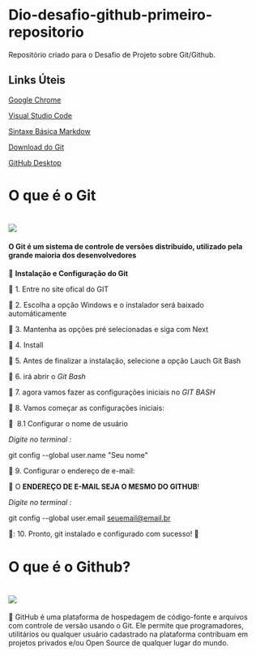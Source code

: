 # Dio-desafio-github-primeiro-repositorio
Repositório criado para o Desafio de Projeto sobre Git/Github.

## Links Úteis

[Google Chrome](https://www.google.pt/intl/pt-PT/chrome/?standalone=1)

[Visual Studio Code](https://code.visualstudio.com/)

[Sintaxe Básica Markdow](https://www.markdownguide.org/basic-syntax/)

[Download do Git](https://git-scm.com/)

[GitHub Desktop](https://desktop.github.com/)


# O que é o Git <h1> ![](https://upload.wikimedia.org/wikipedia/commons/archive/e/e0/20130520120408%21Git-logo.svg) 
  #### O **Git**  é um sistema de controle de versões distribuído, utilizado pela grande maioria dos desenvolvedores <h4>
  
   :stop_sign: **Instalação e Configuração do Git** 
  
:small_blue_diamond: 1. Entre no site ofical do GIT

:small_blue_diamond: 2. Escolha a opção Windows e o instalador será baixado automáticamente

:small_blue_diamond: 3. Mantenha as opções pré selecionadas e siga com Next

:small_blue_diamond: 4. Install

:small_blue_diamond: 5. Antes de finalizar a instalação, selecione a opção Lauch Git Bash
  
:small_blue_diamond: 6. irá abrir o *Git Bash*

:small_blue_diamond: 7. agora vamos fazer as configurações iniciais no _GIT BASH_
  
:small_blue_diamond: 8. Vamos começar as configurações iniciais:

:stop_sign: ​ 8.1 Configurar o nome de usuário
  
  _Digite no terminal :_

git config --global user.name "Seu nome"
  
:small_blue_diamond: 9. Configurar o endereço de e-mail:
  
:rotating_light: O **ENDEREÇO DE E-MAIL SEJA O MESMO DO GITHUB**!
  
  _Digite no terminal :_

git config --global user.email seuemail@email.br

🔹: 10. Pronto, git instalado e configurado com sucesso! :star_struck:
  
  
# O que é o Github? <h1> ![](https://morettic.com.br/wp2/wp-content/uploads/2017/10/GitHub-300x176.jpg)
 :rotating_light: GitHub é uma plataforma de hospedagem de código-fonte e arquivos com controle de versão usando o Git.
  Ele permite que programadores, utilitários ou qualquer usuário cadastrado na plataforma contribuam em projetos privados e/ou Open Source de qualquer lugar do mundo.
